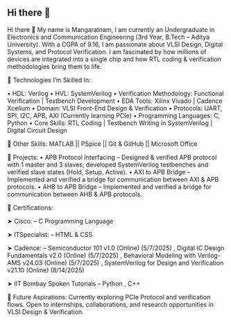 ## Hi there 👋
Hi there 👋
My name is Mangaratnam, I am currently an Undergraduate in Electronics and Communication Engineering (3rd Year, B.Tech – Aditya University). With a CGPA of 9.16, I am passionate about VLSI Design, Digital Systems, and Protocol Verification. I am fascinated by how millions of devices are integrated into a single chip and how RTL coding & verification methodologies bring them to life.

🔹 Technologies I’m Skilled In:

 • HDL: Verilog
 • HVL: SystemVerilog
 • Verification Methodology: Functional Verification | Testbench Development 
 • EDA Tools: Xilinx Vivado | Cadence Xcelium 
 • Domain: VLSI Front-End Design & Verification 
 • Protocols: UART, SPI, I2C, APB, AXI (Currently learning PCIe)
 • Programming Languages: C, Python
 • Core Skills: RTL Coding | Testbench Writing in SystemVerilog | Digital Circuit Design 

🔹 Other Skills:
MATLAB || PSpice  || Git & GitHub || Microsoft Office

📂 Projects:
 • APB Protocol Interfacing – Designed & verified APB protocol with 1 master and 3 slaves; developed SystemVerilog testbenches and verified slave states (Hold, Setup, Active).
 • AXI to APB Bridge – Implemented and verified a bridge for communication between AXI & APB protocols.
 • AHB to APB Bridge – Implemented and verified a bridge for communication between AHB & APB protocols.

📜 Certifications:

➤ Cisco:
  – C Programming Language
 
➤ ITSpecialist:
  – HTML & CSS

➤ Cadence:
  – Semiconductor 101 v1.0  (Online)  (5/7/2025) , Digital IC Design Fundamentals v2.0 (Online)  (5/7/2025)
  , Behavioral Modeling with Verilog-AMS v24.03 (Online)  (5/7/2025)
  , SystemVerilog for Design and Verification v21.10 (Online)  (8/14/2025)

➤ IIT Bombay Spoken Tutorials 
   – Python
   , C++

🚀 Future Aspirations:
Currently exploring PCIe Protocol and verification flows. Open to internships, collaborations, and research opportunities in VLSI Design & Verification.
